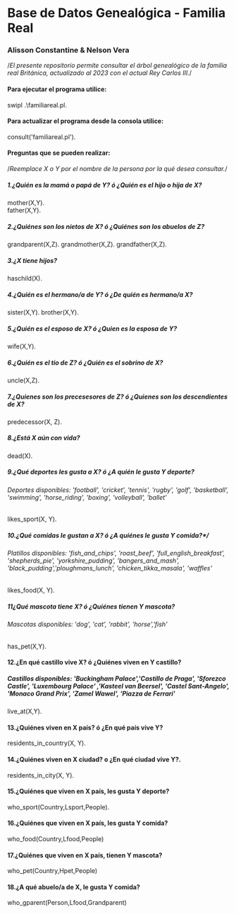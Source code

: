 # Base de Datos Genealógica - Familia Real
### Alisson Constantine & Nelson Vera

/*El presente repositorio permite consultar el árbol genealógico de la familia real Británica, actualizado al 2023 con el actual Rey Carlos III.*/

#### Para ejecutar el programa utilice: 
swipl .\familiareal.pl.
#### Para actualizar el programa desde la consola utilice: 
consult('familiareal.pl').

#### Preguntas que se pueden realizar:
/*Reemplace X o Y por el nombre de la persona por la qué desea consultar.*/

##### 1.¿Quién es la mamá o papá de Y? ó ¿Quién es el hijo o hija de X?
mother(X,Y).  
father(X,Y).

##### 2.¿Quiénes son los nietos de X? ó ¿Quiénes son los abuelos de Z?
grandparent(X,Z).
grandmother(X,Z).
grandfather(X,Z).

##### 3.¿X tiene hijos?
haschild(X).

##### 4.¿Quién es el hermano/a de Y? ó ¿De quién es hermano/a X?
sister(X,Y).
brother(X,Y).

##### 5.¿Quién es el esposo de X? ó ¿Quien es la esposa de Y?
wife(X,Y).

##### 6.¿Quién es el tio de Z? ó ¿Quién es el sobrino de X?
uncle(X,Z).

##### 7.¿Quienes son los precesesores de Z? ó ¿Quienes son los descendientes de X?
predecessor(X, Z).

##### 8.¿Está X aún con vida?
dead(X).

##### 9.¿Qué deportes les gusta a X? ó ¿A quién le gusta Y deporte? 
###### Deportes disponibles: 'football', 'cricket', 'tennis', 'rugby', 'golf', 'basketball', 'swimming', 'horse_riding', 'boxing', 'volleyball', 'ballet'
likes_sport(X, Y).

##### 10.¿Qué comidas le gustan a X? ó ¿A quiénes le gusta Y comida?*/
###### Platillos disponibles: 'fish_and_chips', 'roast_beef', 'full_english_breakfast', 'shepherds_pie', 'yorkshire_pudding', 'bangers_and_mash', 'black_pudding','ploughmans_lunch', 'chicken_tikka_masala', 'waffles'
likes_food(X, Y).

##### 11¿Qué mascota tiene X? ó ¿Quiénes tienen Y mascota?
###### Mascotas disponibles: 'dog', 'cat', 'rabbit', 'horse','fish'
has_pet(X,Y).

#### 12.¿En qué castillo vive X? ó ¿Quiénes viven en Y castillo?
##### Castillos disponibles: 'Buckingham Palace','Castillo de Praga', 'Sforezco Castle', 'Luxembourg Palace' ,'Kasteel van Beersel', 'Castel Sant-Angelo',  'Monaco Grand Prix', 'Zamel Wawel', 'Piazza de Ferrari'
live_at(X,Y).

#### 13.¿Quiénes viven en X país? ó ¿En qué país vive Y?
residents_in_country(X, Y).

#### 14.¿Quiénes viven en X ciudad? o ¿En qué ciudad vive Y?.
residents_in_city(X, Y).

#### 15.¿Quiénes que viven en X país, les gusta Y deporte?
who_sport(Country,Lsport,People).

#### 16.¿Quiénes que viven en X país, les gusta Y comida?
who_food(Country,Lfood,People)

#### 17.¿Quiénes que viven en X país, tienen Y mascota?
who_pet(Country,Hpet,People)

#### 18.¿A qué abuelo/a de X, le gusta Y comida?
who_gparent(Person,Lfood,Grandparent)
